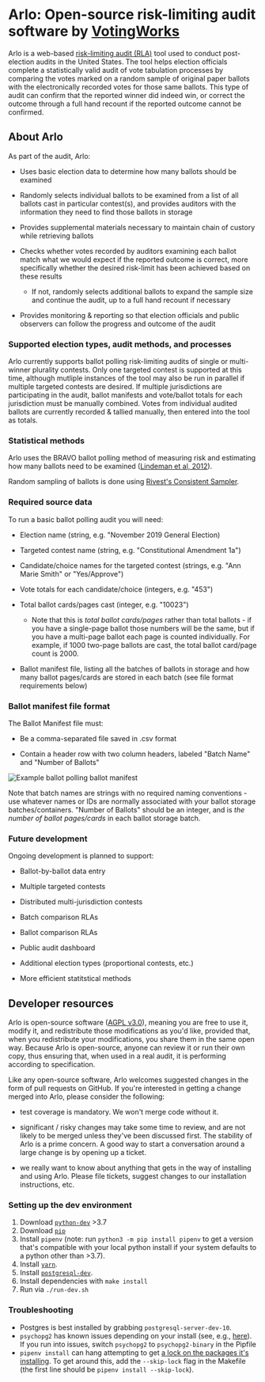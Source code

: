 # Arlo: Open-source risk-limiting audit software by [VotingWorks](voting.works)

Arlo is a web-based [risk-limiting audit (RLA)](https://risklimitingaudits.org) tool used to conduct post-election audits in the United States.  The tool helps election officials complete a statistically valid audit of vote tabulation processes by comparing the votes marked on a random sample of original paper ballots with the electronically recorded votes for those same ballots. This type of audit can confirm that the reported winner did indeed win, or correct the outcome through a full hand recount if the reported outcome cannot be confirmed.

## About Arlo

As part of the audit, Arlo:

* Uses basic election data to determine how many ballots should be examined

* Randomly selects individual ballots to be examined from a list of all ballots cast in particular contest(s), and provides auditors with the information they need to find those ballots in storage

* Provides supplemental materials necessary to maintain chain of custory while retrieving ballots

* Checks whether votes recorded by auditors examining each ballot match what we would expect if the reported outcome is correct, more specifically whether the desired risk-limit has been achieved based on these results

  * If not, randomly selects additional ballots to expand the sample size and continue the audit, up to a full hand recount if necessary

* Provides monitoring & reporting so that election officials and public observers can follow the progress and outcome of the audit

### Supported election types, audit methods, and processes

Arlo currently supports ballot polling risk-limiting audits of single or multi-winner plurality contests. Only one targeted contest is supported at this time, although mutliple instances of the tool may also be run in parallel if multiple targeted contests are desired. If multiple jurisdictions are participating in the audit, ballot manifests and vote/ballot totals for each jurisdiction must be manually combined. Votes from individual audited ballots are currently recorded & tallied manually, then entered into the tool as totals. 

### Statistical methods

Arlo uses the BRAVO ballot polling method of measuring risk and estimating how many ballots need to be examined ([Lindeman et al, 2012](https://www.usenix.org/system/files/conference/evtwote12/evtwote12-final27.pdf)). 

Random sampling of ballots is done using [Rivest's Consistent Sampler](https://github.com/ron-rivest/consistent_sampler). 

### Required source data

To run a basic ballot polling audit you will need: 

  * Election name (string, e.g. "November 2019 General Election)
  
  * Targeted contest name (string, e.g. "Constitutional Amendment 1a")
  
  * Candidate/choice names for the targeted contest (strings, e.g. "Ann Marie Smith" or "Yes/Approve")
  
  * Vote totals for each candidate/choice (integers, e.g. "453")
  
  * Total ballot cards/pages cast (integer, e.g. "10023")
    * Note that this is *total ballot cards/pages* rather than total ballots - if you have a single-page ballot those numbers will be the same, but if you have a multi-page ballot each page is counted individually. For example, if 1000 two-page ballots are cast, the total ballot card/page count is 2000.
    
  * Ballot manifest file, listing all the batches of ballots in storage and how many ballot pages/cards are stored in each batch (see file format requirements below)

### Ballot manifest file format

The Ballot Manifest file must:

  * Be a comma-separated file saved in .csv format
  
  * Contain a header row with two column headers, labeled "Batch Name" and "Number of Ballots"
  
  ![Example ballot polling ballot manifest](https://github.com/votingworks/arlo/blob/readme-updates/images/Ballot%20Manifest%20Example.png)

Note that batch names are strings with no required naming conventions - use whatever names or IDs are normally associated with your ballot storage batches/containers. "Number of Ballots" should be an integer, and is *the number of ballot pages/cards* in each ballot storage batch. 

### Future development

Ongoing development is planned to support:

  * Ballot-by-ballot data entry
   
  * Multiple targeted contests 
  
  * Distributed multi-jurisdiction contests
  
  * Batch comparison RLAs
  
  * Ballot comparison RLAs
  
  * Public audit dashboard
  
  * Additional election types (proportional contests, etc.)
  
  * More efficient statitstical methods

## Developer resources

Arlo is open-source software ([AGPL v3.0](https://github.com/votingworks/arlo/blob/master/LICENSE)), meaning you are free to use it, modify it, and redistribute those modifications as you'd like, provided that, when you redistribute your modifications, you share them in the same open way. Because Arlo is open-source, anyone can review it or run their own copy, thus ensuring that, when used in a real audit, it is performing according to specification.

Like any open-source software, Arlo welcomes suggested changes in the form of pull requests on GitHub. If you're interested in getting a change merged into Arlo, please consider the following:

* test coverage is mandatory. We won't merge code without it.

* significant / risky changes may take some time to review, and are not likely to be merged unless they've been discussed first. The stability of Arlo is a prime concern. A good way to start a conversation around a large change is by opening up a ticket.

* we really want to know about anything that gets in the way of installing and using Arlo. Please file tickets, suggest changes to our installation instructions, etc.

### Setting up the dev environment

1. Download [`python-dev`](https://www.python.org/) >3.7 
2. Download [`pip`](https://pypi.org/project/pip/)
3. Install `pipenv` (note: run `python3 -m pip install pipenv` to get a version that's compatible with your local python install if your system defaults to a python other than >3.7).
4. Install [`yarn`](https://yarnpkg.com/en/docs/install).
5. Install [`postgresql-dev`](https://www.postgresql.org/download).
6. Install dependencies with `make install`
7. Run via `./run-dev.sh`

### Troubleshooting

* Postgres is best installed by grabbing `postgresql-server-dev-10`.
* `psychopg2` has known issues depending on your install (see, e.g., [here](https://github.com/psycopg/psycopg2/issues/674)). If you run into issues, switch `psychopg2` to `psychopg2-binary` in the Pipfile
* `pipenv install` can hang attempting to get [a lock on the packages it's installing](https://github.com/pypa/pipenv/issues/3827). To get around this, add the `--skip-lock` flag in the Makefile (the first line should be `pipenv install --skip-lock`).

